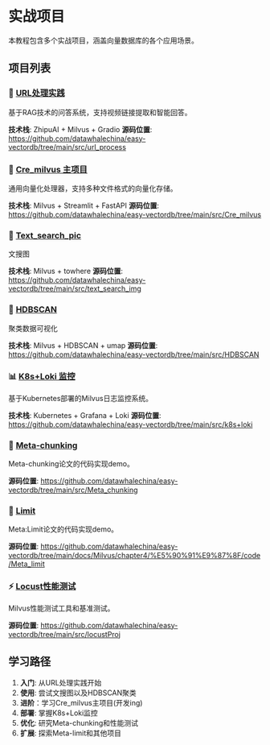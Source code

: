 # 实战项目

本教程包含多个实战项目，涵盖向量数据库的各个应用场景。

## 项目列表

### 🔗 [URL处理实践](./url-process/)
基于RAG技术的问答系统，支持视频链接提取和智能回答。

**技术栈**: ZhipuAI + Milvus + Gradio
**源码位置**: https://github.com/datawhalechina/easy-vectordb/tree/main/src/url_process

### 🚀 [Cre_milvus 主项目](./cre-milvus/)
通用向量化处理器，支持多种文件格式的向量化存储。

**技术栈**: Milvus + Streamlit + FastAPI
**源码位置**: https://github.com/datawhalechina/easy-vectordb/tree/main/src/Cre_milvus

### 🚀 [Text_search_pic](./text_search_img)
文搜图

**技术栈**: Milvus + towhere
**源码位置**: https://github.com/datawhalechina/easy-vectordb/tree/main/src/text_search_img

### 🚀 [HDBSCAN](./HDBSCAN)
聚类数据可视化

**技术栈**: Milvus + HDBSCAN + umap
**源码位置**: https://github.com/datawhalechina/easy-vectordb/tree/main/src/HDBSCAN

### 📊 [K8s+Loki 监控](./k8s-loki/)
基于Kubernetes部署的Milvus日志监控系统。

**技术栈**: Kubernetes + Grafana + Loki
**源码位置**: https://github.com/datawhalechina/easy-vectordb/tree/main/src/k8s+loki

### 🧠 [Meta-chunking](./meta-chunking/)
Meta-chunking论文的代码实现demo。

**源码位置**: https://github.com/datawhalechina/easy-vectordb/tree/main/src/Meta_chunking

### 🧠 [Limit](../Milvus/chapter4/向量/code/Meta_limit/code/startup.md)
Meta:Limit论文的代码实现demo。

**源码位置**: https://github.com/datawhalechina/easy-vectordb/tree/main/docs/Milvus/chapter4/%E5%90%91%E9%87%8F/code/Meta_limit

### ⚡ [Locust性能测试](./locust/)
Milvus性能测试工具和基准测试。

**源码位置**: https://github.com/datawhalechina/easy-vectordb/tree/main/src/locustProj

## 学习路径

1. **入门**: 从URL处理实践开始
2. **使用**: 尝试文搜图以及HDBSCAN聚类
3. **进阶**：学习Cre_milvus主项目(开发ing)
4. **部署**: 掌握K8s+Loki监控
5. **优化**: 研究Meta-chunking和性能测试
6. **扩展**: 探索Meta-limit和其他项目